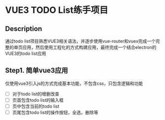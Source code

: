 # VUE3 TODO List练手项目

## Description
通过todo list项目熟悉VUE3相关语法，并逐步使用vue-router和vuex完成一个完整的单页应用，然后使用工程化的方式构建应用，最终完成一个结合electron的VUE3的todo list应用

## Step1. 简单vue3应用
仅使用vue3引入js的方式完成基本功能，不包含css，只包含逻辑和功能
- [ ] 对于todo list的增删改查
- [ ] 页首包含todo list的输入框
- [ ] 页中包含当前的todo list
- [ ] 页尾包含todo list的操作按钮，全选，删除等
